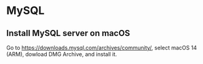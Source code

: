# MySQL

## Install MySQL server on macOS

Go to https://downloads.mysql.com/archives/community/, select macOS 14 (ARM), dowload DMG Archive, and install it.






